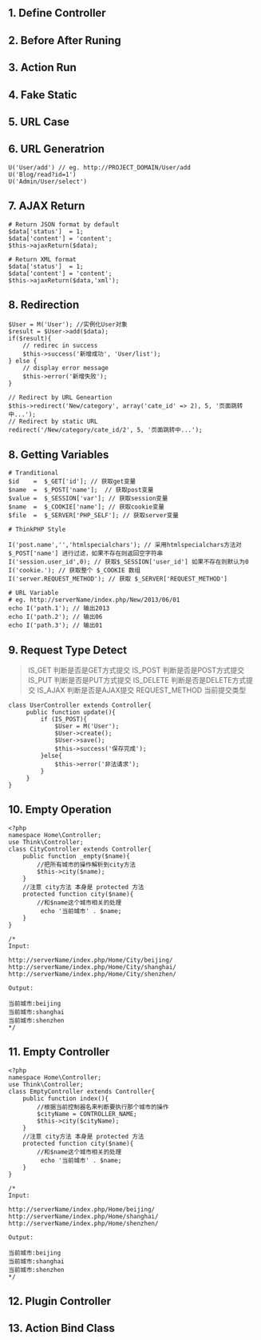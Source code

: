 ## 1. Define Controller
## 2. Before After Runing
## 3. Action Run
## 4. Fake Static
## 5. URL Case
## 6. URL Generatrion
```
U('User/add') // eg. http://PROJECT_DOMAIN/User/add
U('Blog/read?id=1')
U('Admin/User/select')
```

## 7. AJAX Return
```
# Return JSON format by default
$data['status']  = 1;
$data['content'] = 'content';
$this->ajaxReturn($data);

# Return XML format
$data['status']  = 1;
$data['content'] = 'content';
$this->ajaxReturn($data,'xml');
```
## 8. Redirection
```
$User = M('User'); //实例化User对象
$result = $User->add($data); 
if($result){
    // redirec in success
    $this->success('新增成功', 'User/list');
} else {
    // display error message
    $this->error('新增失败');
}
```

```
// Redirect by URL Geneartion
$this->redirect('New/category', array('cate_id' => 2), 5, '页面跳转中...');
// Redirect by static URL
redirect('/New/category/cate_id/2', 5, '页面跳转中...');
```

## 8. Getting Variables
```
# Tranditional
$id    =  $_GET['id']; // 获取get变量
$name  =  $_POST['name'];  // 获取post变量
$value =  $_SESSION['var']; // 获取session变量
$name  =  $_COOKIE['name']; // 获取cookie变量
$file  =  $_SERVER['PHP_SELF']; // 获取server变量

# ThinkPHP Style

I('post.name','','htmlspecialchars'); // 采用htmlspecialchars方法对$_POST['name'] 进行过滤，如果不存在则返回空字符串
I('session.user_id',0); // 获取$_SESSION['user_id'] 如果不存在则默认为0
I('cookie.'); // 获取整个 $_COOKIE 数组
I('server.REQUEST_METHOD'); // 获取 $_SERVER['REQUEST_METHOD'] 

# URL Variable
# eg. http://serverName/index.php/New/2013/06/01
echo I('path.1'); // 输出2013
echo I('path.2'); // 输出06
echo I('path.3'); // 输出01
```

## 9. Request Type Detect
> IS_GET	判断是否是GET方式提交
> IS_POST	判断是否是POST方式提交
> IS_PUT	判断是否是PUT方式提交
> IS_DELETE	判断是否是DELETE方式提交
> IS_AJAX	判断是否是AJAX提交
> REQUEST_METHOD	当前提交类型

```
class UserController extends Controller{
     public function update(){
         if (IS_POST){
             $User = M('User');
             $User->create();
             $User->save();
             $this->success('保存完成');
         }else{
             $this->error('非法请求');
         }
     }
}
```

## 10. Empty Operation

```
<?php
namespace Home\Controller;
use Think\Controller;
class CityController extends Controller{
    public function _empty($name){
        //把所有城市的操作解析到city方法
        $this->city($name);
    }
    //注意 city方法 本身是 protected 方法
    protected function city($name){
        //和$name这个城市相关的处理
         echo '当前城市' . $name;
    }
}

/*
Input:

http://serverName/index.php/Home/City/beijing/
http://serverName/index.php/Home/City/shanghai/
http://serverName/index.php/Home/City/shenzhen/

Output:

当前城市:beijing
当前城市:shanghai
当前城市:shenzhen
*/
```

## 11. Empty Controller

```
<?php
namespace Home\Controller;
use Think\Controller;
class EmptyController extends Controller{
    public function index(){
        //根据当前控制器名来判断要执行那个城市的操作
        $cityName = CONTROLLER_NAME;
        $this->city($cityName);
    }
    //注意 city方法 本身是 protected 方法
    protected function city($name){
        //和$name这个城市相关的处理
         echo '当前城市' . $name;
    }
}

/*
Input:

http://serverName/index.php/Home/beijing/
http://serverName/index.php/Home/shanghai/
http://serverName/index.php/Home/shenzhen/

Output:

当前城市:beijing
当前城市:shanghai
当前城市:shenzhen
*/
```
## 12. Plugin Controller
## 13. Action Bind Class
